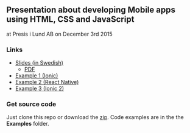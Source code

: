 ## Presentation about developing Mobile apps using HTML, CSS and JavaScript 

at Presis i Lund AB on December 3rd 2015

### Links

* [Slides (in Swedish)](http://eriktufvesson.github.io/presishybridapps/slides)
  - [PDF](http://eriktufvesson.github.io/presishybridapps/slides.pdf)
* [Example 1 (Ionic)](https://github.com/eriktufvesson/presishybridapps/tree/master/examples/ionic/CatsWithHats)
* [Example 2 (React Native)](https://github.com/eriktufvesson/presishybridapps/tree/master/examples/react-native/CatInTheBox)
* [Example 3 (Ionic 2)](https://github.com/eriktufvesson/presishybridapps/tree/master/examples/ionic2/FunnyCats)

### Get source code

Just clone this repo or download the [zip](https://github.com/eriktufvesson/presishybridapps/archive/master.zip). Code examples are in the the **Examples** folder.
